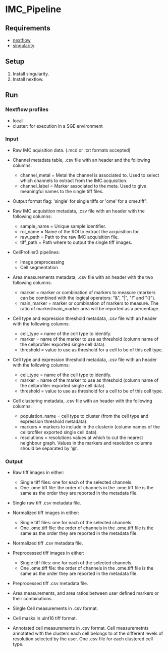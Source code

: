 # IMC_Pipeline

## Requirements
- [nextflow](https://www.nextflow.io/)
- [singularity](https://sylabs.io/docs/)

## Setup
1. Install singularity.
2. Install nextlow.

## Run

### Nextflow profiles
- local
- cluster: for execution in a SGE environment

### Input
- Raw IMC aquisition data. (.mcd or .txt formats accepted)
- Channel metadata table, .csv file with an header and the following columns:
  - channel_metal = Metal the channel is associated to. Used to select which channels to extract
      from the IMC acquisition.
  - channel_label = Marker associated to the meta. Used to give meaningful names to the single
      tiff files. 
- Output format flag: 'single' for single tiffs or 'ome' for a ome.tiff".

- Raw IMC acquisition metadata, .csv file with an header with the following columns:
  - sample_name = Unique sample identifier.
  - roi_name = Name of the ROI to extract the acquisition for.
  - raw_path = Path to the raw IMC acquisition file.
  - tiff_path = Path where to output the single tiff images.
  
- CellProfiler3 pipelines:
  - Image preprocessing
  - Cell segmentation

- Area measurements metadata, .csv file with an header with the two following columns:
  - marker = marker or combination of markers to measure (markers can be combined with the logical operators: "&", "|", "!" and "()").
  - main_marker = marker or combination of markers to measure.
  The ratio of marker/main_marker area will be reported as a percentage.
  
- Cell type and expression threshold metadata, .csv file with an header with the following columns:
  - cell_type = name of the cell type to identify.
  - marker = name of the marker to use as threshold (column name of the cellprofiler exported single cell data).
  - threshold = value to use as threshold for a cell to be of this cell type.

- Cell type and expression threshold metadata, .csv file with an header with the following columns:
  - cell_type = name of the cell type to identify.
  - marker = name of the marker to use as threshold (column name of the cellprofiler exported single cell data).
  - threshold = value to use as threshold for a cell to be of this cell type.
  
- Cell clustering metadata, .csv file with an header with the following columns: 
  - population_name = cell type to cluster (from the cell type and expression threshold metadata).
  - markers = markers to include in the clusterin (column names of the cellprofiler exported single cell data).
  - resolutions = resolutions values at which to cut the nearest neighbour graph.
  Values in the markers and resolution columns should be separated by '@'.

### Output
- Raw tiff images in either:
  - Single tiff files: one for each of the selected channels.
  - One .ome.tiff file: the order of channels in the .ome.tiff file is the same as the order they
    are reported in the metadata file.
- Single raw tiff .csv metadata file.

- Normalized tiff images in either:
  - Single tiff files: one for each of the selected channels.
  - One .ome.tiff file: the order of channels in the .ome.tiff file is the same as the order they
    are reported in the metadata file.
- Normalized tiff .csv metadata file.

- Preprocessed tiff images in either:
  - Single tiff files: one for each of the selected channels.
  - One .ome.tiff file: the order of channels in the .ome.tiff file is the same as the order they
    are reported in the metadata file.
- Preprocessed tiff .csv metadata file.

- Area measurements, and area ratios between user defined markers or their combinations.

- Single Cell measurements in .csv format.

- Cell masks in uint16 tiff format.

- Annotated cell measurements in .csv format.
  Cell measuremetnts annotated with the clusters each cell belongs to at the different levels of
  resolution selected by the user. One .csv file for each clustered cell type.

